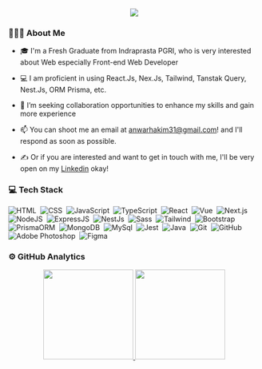 
<h1 align="center">
    <img src="https://readme-typing-svg.herokuapp.com/?font=Kanit&size=35&center=true&vCenter=true&color=050f2c&width=500&height=70&duration=4000&lines=Hi+There!+👋;+I'm+Anwar+Hakim!;" />
</h1>

### 👨🏻‍💻 About Me 

- 🎓 I'm a Fresh Graduate from Indraprasta PGRI, who is very interested about Web especially Front-end Web Developer

- 💻 I am proficient in using React.Js, Nex.Js, Tailwind, Tanstak Query, Nest.Js, ORM Prisma, etc.

- 💼 I’m seeking collaboration opportunities to enhance my skills and gain more experience

- 📫 You can shoot me an email at anwarhakim31@gmail.com! and I'll respond as soon as possible.

- ✍️ Or if you are interested and want to get in touch with me, I'll be very open on my [Linkedin](https://www.linkedin.com/in/anwarhakim31) okay!

### 💻 Tech Stack
![HTML](https://img.shields.io/badge/-HTML-050f2c?style=flat&logo=HTML5)&nbsp;
![CSS](https://img.shields.io/badge/-CSS-050f2c?style=flat&logo=CSS3&logoColor=1572B6)&nbsp;
![JavaScript](https://img.shields.io/badge/-JavaScript-050f2c?style=flat&logo=javascript)&nbsp;
![TypeScript](https://img.shields.io/badge/-TypeScript-050f2c?style=flat&logo=typescript)&nbsp;
![React](https://img.shields.io/badge/-React-050f2c?style=flat&logo=React)&nbsp;
![Vue](https://img.shields.io/badge/-Vue.js-050f2c?style=flaet&logo=vuedotjs&logoColor=4FC08D)&nbsp;
![Next.js](https://img.shields.io/badge/-Next.js-050f2c?style=flat&logo=next.js)&nbsp;
![NodeJS](https://img.shields.io/badge/-Node.js-050f2c?style=flat&logo=node.js)&nbsp;
![ExpressJS](https://img.shields.io/badge/-Express.js-050f2c?style=flat&logo=express)&nbsp;
![NestJs](https://img.shields.io/badge/-Nest.js-050f2c?style=flat&logo=NestJs)&nbsp;
![Sass](https://img.shields.io/badge/-SASS-050f2c?style=flat&logo=Sass)&nbsp;
![Tailwind](https://img.shields.io/badge/-Tailwindcss-050f2c?style=flat&logo=tailwindcss)&nbsp;
![Bootstrap](https://img.shields.io/badge/-Bootstrap-050f2c?style=flat&logo=bootstrap)&nbsp;
![PrismaORM](https://img.shields.io/badge/-Prisma-050f2c?style=flat&logo=prisma&logoColor=white)&nbsp;
![MongoDB](https://img.shields.io/badge/-MongoDB-050f2c?style=flat&logo=MongoDB&logoColor=green)&nbsp;
![MySql](https://img.shields.io/badge/-MySQL-050f2c?style=flat&logo=mysql&logoColor=white)&nbsp;
![Jest](https://img.shields.io/badge/-Jest-050f2c?style=flat&logo=jest&logoColor=white)&nbsp;
![Java](https://img.shields.io/badge/java-050f2c?style=flat&logo=openjdk)&nbsp;
![Git](https://img.shields.io/badge/-Git-050f2c?style=flat&logo=git)&nbsp;
![GitHub](https://img.shields.io/badge/-GitHub-050f2c?style=flat&logo=github)&nbsp;
![Adobe Photoshop](https://img.shields.io/badge/adobe%20photoshop-050f2c?style=flat&logo=adobe%20photoshop)&nbsp;
![Figma](https://img.shields.io/badge/Figma-0F172A?&logo=Figma)&nbsp;
### ⚙️ GitHub Analytics
<p align="center">
<a href="https://github.com/anwarhakim31">
    <img height="180em" src="https://github-readme-stats.vercel.app/api/top-langs/?username=anwarhakim31&layout=compact&theme=algolia"/>
    <img height="180em" src="https://github-readme-stats.vercel.app/api?username=anwarhakim31&show_icons=true&theme=algolia"/>
</a>
</p>



